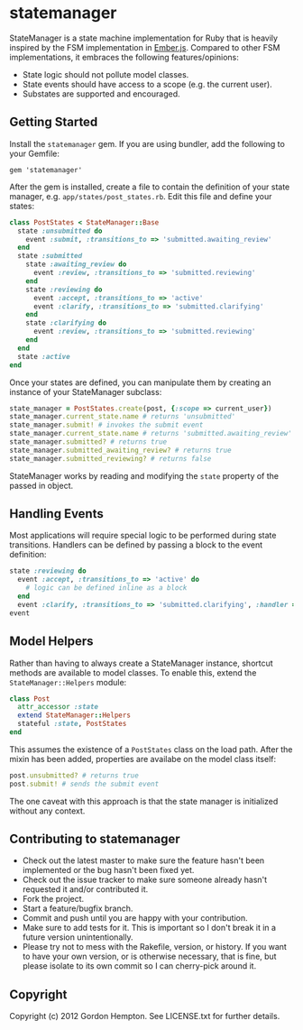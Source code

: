 # statemanager

StateManager is a state machine implementation for Ruby that is heavily inspired by the FSM implementation in [Ember.js](http://emberjs.com). Compared to other FSM implementations, it embraces the following features/opinions:

* State logic should not pollute model classes.
* State events should have access to a scope (e.g. the current user).
* Substates are supported and encouraged.

## Getting Started

Install the `statemanager` gem. If you are using bundler, add the following to your Gemfile:

```
gem 'statemanager'
```

After the gem is installed, create a file to contain the definition of your state manager, e.g. `app/states/post_states.rb`. Edit this file and define your states:

```ruby
class PostStates < StateManager::Base
  state :unsubmitted do
    event :submit, :transitions_to => 'submitted.awaiting_review'
  end
  state :submitted
    state :awaiting_review do
      event :review, :transitions_to => 'submitted.reviewing'
    end
    state :reviewing do
      event :accept, :transitions_to => 'active'
      event :clarify, :transitions_to => 'submitted.clarifying'
    end
    state :clarifying do
      event :review, :transitions_to => 'submitted.reviewing'
    end
  end
  state :active
end
```

Once your states are defined, you can manipulate them by creating an instance of your StateManager subclass:

```ruby
state_manager = PostStates.create(post, {:scope => current_user})
state_manager.current_state.name # returns 'unsubmitted'
state_manager.submit! # invokes the submit event
state_manager.current_state.name # returns 'submitted.awaiting_review'
state_manager.submitted? # returns true
state_manager.submitted_awaiting_review? # returns true
state_manager.submitted_reviewing? # returns false
```

StateManager works by reading and modifying the `state` property of the passed in object.

## Handling Events

Most applications will require special logic to be performed during state transitions. Handlers can be defined by passing a block to the event definition:

```ruby
state :reviewing do
  event :accept, :transitions_to => 'active' do
    # logic can be defined inline as a block
  end
  event :clarify, :transitions_to => 'submitted.clarifying', :handler => :clarify
event
```

## Model Helpers

Rather than having to always create a StateManager instance, shortcut methods are available to model classes. To enable this, extend the `StateManager::Helpers` module:

```ruby
class Post
  attr_accessor :state
  extend StateManager::Helpers
  stateful :state, PostStates
end
```

This assumes the existence of a `PostStates` class on the load path. After the mixin has been added, properties are availabe on the model class itself:

```ruby
post.unsubmitted? # returns true
post.submit! # sends the submit event
```

The one caveat with this approach is that the state manager is initialized without any context.

## Contributing to statemanager
 
* Check out the latest master to make sure the feature hasn't been implemented or the bug hasn't been fixed yet.
* Check out the issue tracker to make sure someone already hasn't requested it and/or contributed it.
* Fork the project.
* Start a feature/bugfix branch.
* Commit and push until you are happy with your contribution.
* Make sure to add tests for it. This is important so I don't break it in a future version unintentionally.
* Please try not to mess with the Rakefile, version, or history. If you want to have your own version, or is otherwise necessary, that is fine, but please isolate to its own commit so I can cherry-pick around it.

## Copyright

Copyright (c) 2012 Gordon Hempton. See LICENSE.txt for
further details.

